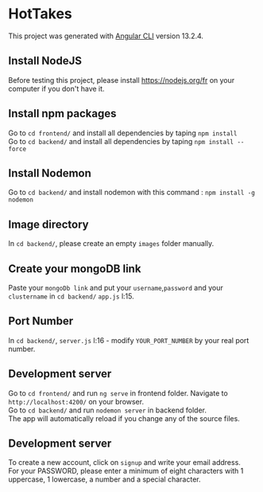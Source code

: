 # HotTakes

This project was generated with [Angular CLI](https://github.com/angular/angular-cli) version 13.2.4.

## Install NodeJS

Before testing this project, please install https://nodejs.org/fr on your computer if you don't have it.

## Install npm packages

Go to `cd frontend/` and install all dependencies by taping `npm install`<br>
Go to `cd backend/` and install all dependencies by taping `npm install --force`

## Install Nodemon
Go to `cd backend/` and install nodemon with this command : `npm install -g nodemon`

## Image directory
In `cd backend/`, please create an empty `images` folder manually.

## Create your mongoDB link

Paste your `mongoDb link` and put your `username`,`password` and your `clustername` in `cd backend/` `app.js` l:15.

## Port Number

In `cd backend/`, `server.js` l:16 - modify `YOUR_PORT_NUMBER` by your real port number.

## Development server

Go to `cd frontend/` and run `ng serve` in frontend folder. Navigate to `http://localhost:4200/` on your browser.<br>
Go to `cd backend/` and run `nodemon server` in backend folder.<br>
The app will automatically reload if you change any of the source files.


## Development server
To create a new account, click on `signup` and write your email address.<br>
For your PASSWORD, please enter a minimum of eight characters with 1 uppercase, 1 lowercase, a number and a special character.
